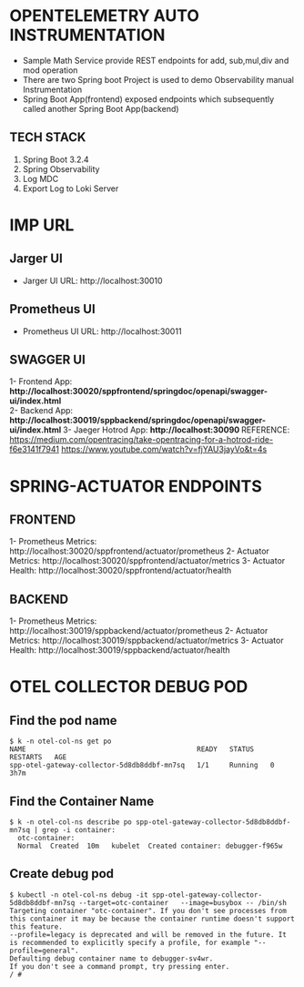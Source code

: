 # OPENTELEMETRY AUTO INSTRUMENTATION

* Sample Math Service provide REST endpoints for add, sub,mul,div and mod operation
* There are two Spring boot Project is used to demo Observability manual Instrumentation
* Spring Boot App(frontend) exposed endpoints which subsequently called another Spring Boot App(backend)

## TECH STACK
<ol>
	<li>Spring Boot 3.2.4</li>
	<li> Spring Observability</li>
	<li>Log MDC</li>
	<li>Export Log to Loki Server</li>
</ol>

# IMP URL

## Jarger UI
- Jarger UI URL: http://localhost:30010

## Prometheus UI
- Prometheus UI URL: http://localhost:30011

## SWAGGER UI
1- Frontend App: <strong> http://localhost:30020/sppfrontend/springdoc/openapi/swagger-ui/index.html </strong> <br/>
2- Backend App: <strong> http://localhost:30019/sppbackend/springdoc/openapi/swagger-ui/index.html </strong>
3- Jaeger Hotrod App: <strong> http://localhost:30090 </strong>
   REFERENCE: https://medium.com/opentracing/take-opentracing-for-a-hotrod-ride-f6e3141f7941
              https://www.youtube.com/watch?v=fjYAU3jayVo&t=4s

# SPRING-ACTUATOR ENDPOINTS
## FRONTEND
1- Prometheus Metrics: http://localhost:30020/sppfrontend/actuator/prometheus
2- Actuator Metrics: http://localhost:30020/sppfrontend/actuator/metrics
3- Actuator Health: http://localhost:30020/sppfrontend/actuator/health

## BACKEND
1- Prometheus Metrics: http://localhost:30019/sppbackend/actuator/prometheus
2- Actuator Metrics: http://localhost:30019/sppbackend/actuator/metrics
3- Actuator Health: http://localhost:30019/sppbackend/actuator/health

# OTEL COLLECTOR DEBUG POD
## Find the pod name
```
$ k -n otel-col-ns get po
NAME                                          READY   STATUS    RESTARTS   AGE
spp-otel-gateway-collector-5d8db8ddbf-mn7sq   1/1     Running   0          3h7m
```

## Find the Container Name
```
$ k -n otel-col-ns describe po spp-otel-gateway-collector-5d8db8ddbf-mn7sq | grep -i container:
  otc-container:
  Normal  Created  10m   kubelet  Created container: debugger-f965w
```

## Create debug pod
```
$ kubectl -n otel-col-ns debug -it spp-otel-gateway-collector-5d8db8ddbf-mn7sq --target=otc-container   --image=busybox -- /bin/sh
Targeting container "otc-container". If you don't see processes from this container it may be because the container runtime doesn't support this feature.
--profile=legacy is deprecated and will be removed in the future. It is recommended to explicitly specify a profile, for example "--profile=general".
Defaulting debug container name to debugger-sv4wr.
If you don't see a command prompt, try pressing enter.
/ #

```